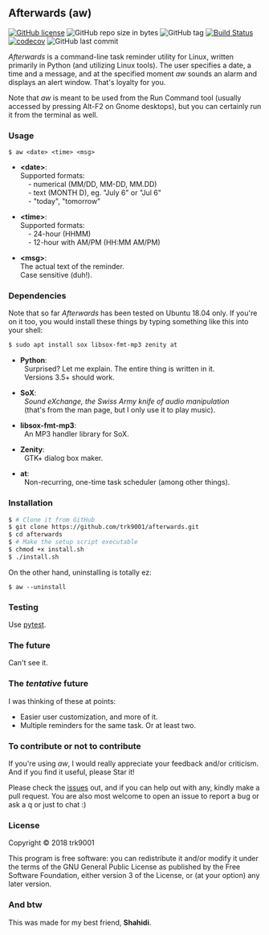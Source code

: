 ## Afterwards (aw)

[![GitHub license][2-img]][2-lnk]
![GitHub repo size in bytes][3-img]
![GitHub tag][4-img]
[![Build Status][1-img]][1-lnk]
[![codecov][6-img]][6-lnk]
![GitHub last commit][5-img]

[1-img]: https://travis-ci.com/trk9001/afterwards.svg?branch=master
[1-lnk]: https://travis-ci.com/trk9001/afterwards
[2-img]: https://img.shields.io/github/license/trk9001/afterwards.svg
[2-lnk]: https://github.com/trk9001/afterwards/blob/master/LICENSE.txt
[3-img]: https://img.shields.io/github/repo-size/trk9001/afterwards.svg
[4-img]: https://img.shields.io/github/tag/trk9001/afterwards.svg
[5-img]: https://img.shields.io/github/last-commit/trk9001/afterwards.svg
[6-img]: https://codecov.io/gh/trk9001/afterwards/branch/master/graph/badge.svg
[6-lnk]: https://codecov.io/gh/trk9001/afterwards

*Afterwards* is a command-line task reminder utility for Linux, written
primarily in Python (and utilizing Linux tools). The user specifies a date,
a time and a message, and at the specified moment *aw* sounds an alarm and
displays an alert window. That's loyalty for you.

Note that *aw* is meant to be used from the Run Command tool (usually
accessed by pressing Alt-F2 on Gnome desktops), but you can certainly run it
from the terminal as well.

### Usage

```
$ aw <date> <time> <msg>
```

- **\<date\>**:  
Supported formats:  
&nbsp;&nbsp;&nbsp;&nbsp;\- numerical (MM/DD, MM-DD, MM.DD)  
&nbsp;&nbsp;&nbsp;&nbsp;\- text (MONTH D), eg. "July 6" or "Jul 6"  
&nbsp;&nbsp;&nbsp;&nbsp;\- "today", "tomorrow"

- **\<time\>**:  
Supported formats:  
&nbsp;&nbsp;&nbsp;&nbsp;\- 24-hour (HHMM)  
&nbsp;&nbsp;&nbsp;&nbsp;\- 12-hour with AM/PM (HH:MM AM/PM)

- **\<msg\>**:  
The actual text of the reminder.  
Case sensitive (duh!).

### Dependencies

Note that so far *Afterwards* has been tested on Ubuntu 18.04 only. If you're
on it too, you would install these things by typing something like this into
your shell:  
```bash
$ sudo apt install sox libsox-fmt-mp3 zenity at
```

- **Python**:  
&nbsp;&nbsp;Surprised? Let me explain. The entire thing is written in it.  
&nbsp;&nbsp;Versions 3.5+ should work.

- **SoX**:  
&nbsp;&nbsp;*Sound eXchange, the Swiss Army knife of audio manipulation*  
&nbsp;&nbsp;(that's from the man page, but I only use it to play music).

- **libsox-fmt-mp3**:  
&nbsp;&nbsp;An MP3 handler library for SoX.

- **Zenity**:  
&nbsp;&nbsp;GTK+ dialog box maker.

- **at**:  
&nbsp;&nbsp;Non-recurring, one-time task scheduler (among other things).

### Installation

```bash
$ # Clone it from GitHub
$ git clone https://github.com/trk9001/afterwards.git
$ cd afterwards
$ # Make the setup script executable
$ chmod +x install.sh
$ ./install.sh
```

On the other hand, uninstalling is totally ez:  
```
$ aw --uninstall
```

### Testing

Use [pytest](https://pytest.org).

### The future

Can't see it.

### The *tentative* future

I was thinking of these at points:

- Easier user customization, and more of it.
- Multiple reminders for the same task. Or at least two.

### To contribute or not to contribute

If you're using *aw*, I would really appreciate your feedback and/or
criticism. And if you find it useful, please Star it!

Please check the [issues](https://github.com/trk9001/afterwards/issues) out,
and if you can help out with any, kindly make a pull request. You are also most
welcome to open an issue to report a bug or ask a q or just to chat :)

### License

Copyright © 2018 trk9001

This program is free software: you can redistribute it and/or modify
it under the terms of the GNU General Public License as published by
the Free Software Foundation, either version 3 of the License, or
(at your option) any later version.

### And btw

This was made for my best friend, **Shahidi**.
